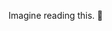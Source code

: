 Imagine reading this. 🥸
<!---
saraimoreno8/saraimoreno8 is a ✨ special ✨ repository because its `README.md` (this file) appears on your GitHub profile.
You can click the Preview link to take a look at your changes.
--->
